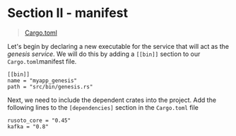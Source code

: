 # Section II - manifest

> [Cargo.toml](https://github.com/dsietz/daas-workshop/blob/master/rust-daas/Cargo.toml)

Let's begin by declaring a new executable for the service that will act as the _genesis service_. We will do this by adding a `[[bin]]` section to our `Cargo.toml`manifest file.

```text
[[bin]]
name = "myapp_genesis"
path = "src/bin/genesis.rs"
```

Next, we need to include the dependent crates into the project. Add the following lines to the `[dependencies]` section in the `Cargo.toml` file

```text
rusoto_core = "0.45"
kafka = "0.8"
```

